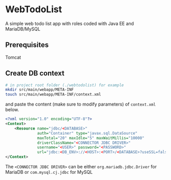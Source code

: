 # WebTodoList
A simple web todo list app with roles coded with Java EE and MariaDB/MySQL

## Prerequisites

Tomcat

## Create DB context

```sh
# in project root folder (./webtodolist) for example
mkdir src/main/webapp/META-INF
touch src/main/webapp/META-INF/context.xml
```
and paste the content (make sure to modify parameters) of `context.xml` below. 

```xml
<?xml version="1.0" encoding="UTF-8"?>
<Context>
    <Resource name="jdbc/<DATABASE>"
              auth="Container" type="javax.sql.DataSource"
              maxTotal="20" maxIdle="5" maxWaitMillis="10000"
              driverClassName="<CONNECTOR JDBC DRIVER>" 
              username="<USER>" password="<PASSWORD>"
              url="jdbc:<DB_ENV>://<HOST>:<PORT>/<DATABASE>?useSSL=false"/>
</Context>
```
The `<CONNECTOR JDBC DRIVER>` can be either `org.mariadb.jdbc.Driver` for MariaDB or `com.mysql.cj.jdbc` for MySQL
